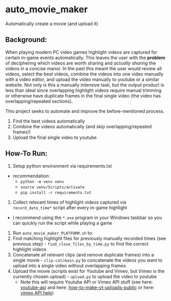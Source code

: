 # auto_movie_maker
Automatically create a movie (and upload it)

## Background:
When playing modern PC video games highlight videos are captured for certain in-game events automatically. This leaves the user with the **problem** of deciphering which videos are worth sharing and *actually sharing* the videos in a concise manor. In the past this meant the user would review all videos, select the best videos, combine the videos into one video manually with a video editor, and upload the video manually to youtube or a similar website. Not only is this a manually intensive task, but the output product is less than ideal since overlapping highlight videos require manual trimming or otherwise have duplicate frames in the final single video (the video has overlapping/repeated sections). 

This project seeks to automate and improve the before-mentioned process. 
1. Find the best videos automatically
2. Combine the videos automatically (and skip overlapping/repeated frames!)
3. Upload the final single video to youtube

## How-To Run:
1. Setup python environment via requirements.txt
  - recommendation: 
    - `python -m venv venv`
    - `source venv/Scripts/activate`
    - `pip install -r requirements.txt`
1. Collect relevant times of highlight videos captured via `record_date_time*` script after every in-game highlight
  - I recommend using the `*.exe` program in your Windows taskbar so you can quickly run the script while playing a game
1. Run `auto_movie_maker_PLATFORM.sh` to:
  1. Find matching highlight files for previously manually recorded times (see previous step)
    - `find_close_files_by_time.py` to find the correct highlight videos
  2. Concatenate all relevant clips (and remove duplicate frames) into a single movie
    - `clip-cat/main.py` to concatenate the videos you want to upload into a single video without overlapping frames
  3. Upload the movie (scripts exist for Youtube and Vimeo, but Vimeo is the currently chosen upload)
    - `upload.py` to upload the video to youtube
    	- Note this will require Youtube API or Vimeo API stuff (see here: [youtube-api](https://simple-youtube-api.readthedocs.io/install.html) and here: [how-to-make-yt-uploads-public](https://stackoverflow.com/questions/64079139/using-youtube-data-api-makes-my-videos-private-on-upload/64080239#64080239) or here: [vimeo API help](https://developer.vimeo.com/api/guides/start))


